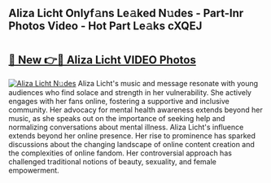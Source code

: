 ## Aliza Licht Onlyf𝚊ns Le𝚊ked N𝚞des - Part-Inr Photos Video - Hot Part Le𝚊ks cXQEJ

# <h2><a href="http://ab15055.deff.icu/?id=Aliza+Licht">🔗 New 👉🔴 Aliza Licht VIDEO Photos</a></h2>

[![Aliza Licht N𝚞des](https://i.imgur.com/rIISA9y.gif)](http://ab15055.deff.icu/?id=Aliza+Licht)
Aliza Licht's music and message resonate with young audiences who find solace and strength in her vulnerability. She actively engages with her fans online, fostering a supportive and inclusive community. Her advocacy for mental health awareness extends beyond her music, as she speaks out on the importance of seeking help and normalizing conversations about mental illness. Aliza Licht's influence extends beyond her online presence. Her rise to prominence has sparked discussions about the changing landscape of online content creation and the complexities of online fandom. Her controversial approach has challenged traditional notions of beauty, sexuality, and female empowerment.
